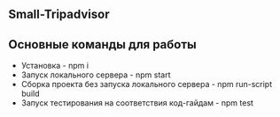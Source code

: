## Small-Tripadvisor


## Основные команды для работы
* Установка - npm i
* Запуск локального сервера - npm start
* Сборка проекта без запуска локального сервера - npm run-script build
* Запуск тестирования на соответствия код-гайдам - npm test
